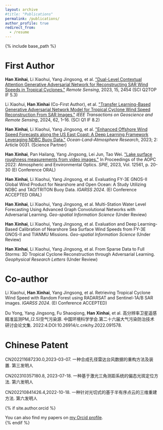 ```yaml
---
layout: archive
#title: "Publications"
permalink: /publications/
author_profile: true
redirect_from:
  - /resume
---
```


{% include base_path %}

First Author
======

**Han Xinhai**, Li Xiaohui, Yang Jingsong, et al. ["Dual-Level Contextual Attention Generative Adversarial Network for Reconstructing SAR Wind Speeds in Tropical Cyclones."](https://www.mdpi.com/2072-4292/15/9/2454) *Remote Sensing*, 2023, 15, 2454 (SCI Q2TOP IF 5.3)

Li Xiaohui, **Han Xinhai** (Co-First Author), et al. ["Transfer Learning-Based Generative Adversarial Network Model for Tropical Cyclone Wind Speed Reconstruction From SAR Images."](https://ieeexplore.ieee.org/abstract/document/10504291) *IEEE Transactions on Geoscience and Remote Sensing*, 2024, 62, 1–16. (SCI Q1 IF 8.2)

**Han Xinhai**, Li Xiaohui, Yang Jingsong, et al. ["Enhanced Offshore Wind Speed Forecasts along the US East Coast: A Deep Learning Framework Leveraging NDBC Buoy Data."](https://spj.science.org/doi/full/10.34133/olar.0031) *Ocean-Land-Atmosphere Research*, 2023; 2: Article 0031. (Science Partner)

**Han Xinhai**, Pan Hailang, Yang Jingsong, Lei Jun, Tao Wei. ["Lake surface roughness measurements from video images."](https://www.spiedigitallibrary.org/conference-proceedings-of-spie/12561/1256104/Lake-surface-roughness-measurements-from-video-images/10.1117/12.2647802.short#_=_) In Proceedings of the AOPC 2022: Atmospheric and Environmental Optics. *SPIE*, 2023, Vol. 12561, p. 20-30 (EI Conference ORAL)

**Han Xinhai**, Li Xiaohui, Yang Jingsong, et al. Evaluating FY-3E GNOS-II Global Wind Product for Nearshore and Open Ocean: A Study Utilizing NDBC and TAO/TRITON Buoy Data. *IGARSS 2024*. (EI Conference ACCEPTED ORAL)

**Han Xinhai**, Li Xiaohui, Yang Jingsong, et al. Multi-Station Water Level Forecasting Using Advanced Graph Convolutional Networks with Adversarial Learning. *Geo-spatial Information Science* (Under Review)

**Han Xinhai**, Li Xiaohui, Yang Jingsong, et al. Evaluation and Deep Learning-Based Calibration of Nearshore Sea Surface Wind Speeds from FY-3E GNOS-II and TIANMU Missions. *Geo-spatial Information Science* (Under Review)

**Han Xinhai**, Li Xiaohui, Yang Jingsong, et al. From Sparse Data to Full Storms: 3D Tropical Cyclone Reconstruction through Adversarial Learning. *Geophysical Research Letters* (Under Review)

Co-author
=====

Li Xiaohui, **Han Xinhai**, Yang Jingsong, et al. Retrieving Tropical Cyclone Wind Speed with Random Forest using RADARSAT and Sentinel-1A/B SAR images. *IGARSS 2024*. (EI Conference ACCEPTED)

Du Yong, Yang Jingsong, Fu Shaoqiong, **Han Xinhai**, et al. 高分辨率卫星遥感精准监测PM_(2.5)空气污染源. 中国环境科学学会.第二十六届大气污染防治技术研讨会论文集. 2022:4.DOI:10.26914/c.cnkihy.2022.091578.

Chinese Patent
=====

CN202211687230.0,2023-03-07. 一种合成孔径雷达台风数据的重构方法及装置. 第三发明人

CN202310357180.8, 2023-07-18. 一种基于激光三角测距系统的偏态光斑定位方法. 第六发明人

CN202210841426.4,2022-10-18. 一种针对光切式的基于半有序点云的三维重建方法. 第六发明人

{% if site.author.orcid %}
  <div class="wordwrap">You can also find my papers on <a href="{{site.author.orcid}}">my Orcid profile</a>.</div>
{% endif %}
